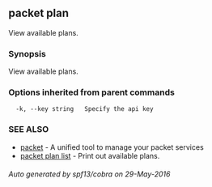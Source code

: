 ## packet plan

View available plans.

### Synopsis


View available plans.

### Options inherited from parent commands

```
  -k, --key string   Specify the api key
```

### SEE ALSO
* [packet](packet.md)	 - A unified tool to manage your packet services
* [packet plan list](packet_plan_list.md)	 - Print out available plans.

###### Auto generated by spf13/cobra on 29-May-2016

